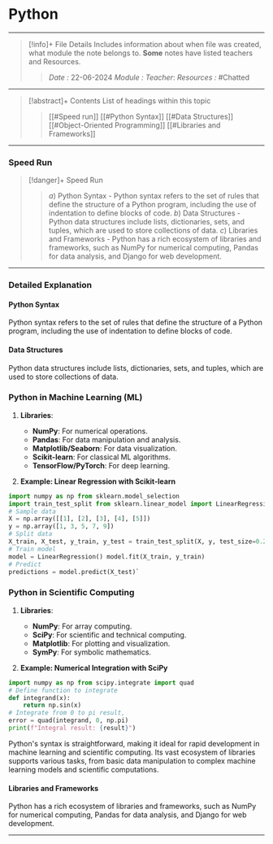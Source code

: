 # Python
---
> [!info]+ File Details
> Includes information about when file was created, what module the note belongs to. **Some** notes have listed teachers and Resources.
> > *Date :* 22-06-2024
> > *Module :* 
> > *Teacher*: 
> > *Resources :* #Chatted

---
> [!abstract]+ Contents
> List of headings within this topic
> > [[#Speed run]]
> [[#Python Syntax]]
> [[#Data Structures]]
> [[#Object-Oriented Programming]]
> [[#Libraries and Frameworks]]
---
### Speed Run

> [!danger]+  Speed Run
> > $a)$ Python Syntax - Python syntax refers to the set of rules that define the structure of a Python program, including the use of indentation to define blocks of code.
> $b)$ Data Structures - Python data structures include lists, dictionaries, sets, and tuples, which are used to store collections of data.
> $c)$ Libraries and Frameworks - Python has a rich ecosystem of libraries and frameworks, such as NumPy for numerical computing, Pandas for data analysis, and Django for web development.
---

### Detailed Explanation

#### Python Syntax
Python syntax refers to the set of rules that define the structure of a Python program, including the use of indentation to define blocks of code.

#### Data Structures
Python data structures include lists, dictionaries, sets, and tuples, which are used to store collections of data.

### Python in Machine Learning (ML)

1. **Libraries**:
    
    - **NumPy**: For numerical operations.
    - **Pandas**: For data manipulation and analysis.
    - **Matplotlib/Seaborn**: For data visualization.
    - **Scikit-learn**: For classical ML algorithms.
    - **TensorFlow/PyTorch**: For deep learning.
2. **Example: Linear Regression with Scikit-learn**
    
```Python
import numpy as np from sklearn.model_selection 
import train_test_split from sklearn.linear_model import LinearRegression 
# Sample data 
X = np.array([[1], [2], [3], [4], [5]]) 
y = np.array([1, 3, 5, 7, 9])  
# Split data 
X_train, X_test, y_train, y_test = train_test_split(X, y, test_size=0.2)  
# Train model 
model = LinearRegression() model.fit(X_train, y_train)  
# Predict 
predictions = model.predict(X_test)`
```

### Python in Scientific Computing

1. **Libraries**:
    
    - **NumPy**: For array computing.
    - **SciPy**: For scientific and technical computing.
    - **Matplotlib**: For plotting and visualization.
    - **SymPy**: For symbolic mathematics.
    
1. **Example: Numerical Integration with SciPy**

```python
import numpy as np from scipy.integrate import quad  
# Define function to integrate 
def integrand(x):     
	return np.sin(x)  
# Integrate from 0 to pi result, 
error = quad(integrand, 0, np.pi)  
print(f"Integral result: {result}")
```
 

Python's syntax is straightforward, making it ideal for rapid development in machine learning and scientific computing. Its vast ecosystem of libraries supports various tasks, from basic data manipulation to complex machine learning models and scientific computations.

#### Libraries and Frameworks
Python has a rich ecosystem of libraries and frameworks, such as NumPy for numerical computing, Pandas for data analysis, and Django for web development.

---
